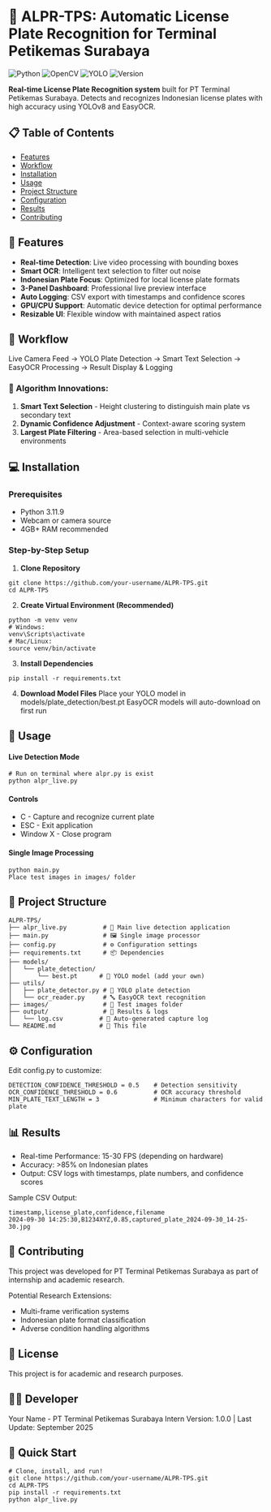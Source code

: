 # 🚀 ALPR-TPS: Automatic License Plate Recognition for Terminal Petikemas Surabaya

![Python](https://img.shields.io/badge/Python-3.11+-blue.svg)
![OpenCV](https://img.shields.io/badge/OpenCV-4.10-orange.svg)
![YOLO](https://img.shields.io/badge/YOLOv8-ULTRAlytics-green.svg)
![Version](https://img.shields.io/badge/Version-1.0.0-brightgreen.svg)

**Real-time License Plate Recognition system** built for PT Terminal Petikemas Surabaya. Detects and recognizes Indonesian license plates with high accuracy using YOLOv8 and EasyOCR.

## 📋 Table of Contents
- [Features](#-features)
- [Workflow](#-workflow)
- [Installation](#-installation)
- [Usage](#-usage)
- [Project Structure](#-project-structure)
- [Configuration](#-configuration)
- [Results](#-results)
- [Contributing](#-contributing)

## 🎯 Features

- **Real-time Detection**: Live video processing with bounding boxes
- **Smart OCR**: Intelligent text selection to filter out noise
- **Indonesian Plate Focus**: Optimized for local license plate formats
- **3-Panel Dashboard**: Professional live preview interface
- **Auto Logging**: CSV export with timestamps and confidence scores
- **GPU/CPU Support**: Automatic device detection for optimal performance
- **Resizable UI**: Flexible window with maintained aspect ratios

## 🔄 Workflow
Live Camera Feed → YOLO Plate Detection → Smart Text Selection → EasyOCR Processing → Result Display & Logging

### 🧠 Algorithm Innovations:
1. **Smart Text Selection** - Height clustering to distinguish main plate vs secondary text
2. **Dynamic Confidence Adjustment** - Context-aware scoring system
3. **Largest Plate Filtering** - Area-based selection in multi-vehicle environments

## 💻 Installation

### Prerequisites
- Python 3.11.9
- Webcam or camera source
- 4GB+ RAM recommended

### Step-by-Step Setup

1. **Clone Repository**
```
git clone https://github.com/your-username/ALPR-TPS.git
cd ALPR-TPS
```

2. **Create Virtual Environment (Recommended)**
```
python -m venv venv
# Windows:
venv\Scripts\activate
# Mac/Linux:
source venv/bin/activate
```

3. **Install Dependencies**
```
pip install -r requirements.txt
```

4. **Download Model Files**
Place your YOLO model in models/plate_detection/best.pt
EasyOCR models will auto-download on first run

## 🚀 Usage
#### Live Detection Mode
```
# Run on terminal where alpr.py is exist
python alpr_live.py
```

#### Controls
- C - Capture and recognize current plate
- ESC - Exit application
- Window X - Close program

#### Single Image Processing
```
python main.py
Place test images in images/ folder
```

## 📁 Project Structure
```
ALPR-TPS/
├── alpr_live.py          # 🎥 Main live detection application
├── main.py               # 🖼️ Single image processor
├── config.py             # ⚙️ Configuration settings
├── requirements.txt      # 📦 Dependencies
├── models/
│   └── plate_detection/
│       └── best.pt      # 🔧 YOLO model (add your own)
├── utils/
│   ├── plate_detector.py # 🎯 YOLO plate detection
│   └── ocr_reader.py     # 🔤 EasyOCR text recognition
├── images/               # 📸 Test images folder
├── output/               # 💾 Results & logs
│   └── log.csv          # 📝 Auto-generated capture log
└── README.md            # 📖 This file
```

## ⚙️ Configuration
Edit config.py to customize:
```
DETECTION_CONFIDENCE_THRESHOLD = 0.5    # Detection sensitivity
OCR_CONFIDENCE_THRESHOLD = 0.6          # OCR accuracy threshold
MIN_PLATE_TEXT_LENGTH = 3               # Minimum characters for valid plate
```

## 📊 Results
- Real-time Performance: 15-30 FPS (depending on hardware)
- Accuracy: >85% on Indonesian plates
- Output: CSV logs with timestamps, plate numbers, and confidence scores

Sample CSV Output:
```
timestamp,license_plate,confidence,filename
2024-09-30 14:25:30,B1234XYZ,0.85,captured_plate_2024-09-30_14-25-30.jpg
```

## 🤝 Contributing
This project was developed for PT Terminal Petikemas Surabaya as part of internship and academic research.

Potential Research Extensions:
- Multi-frame verification systems
- Indonesian plate format classification
- Adverse condition handling algorithms

## 📄 License
This project is for academic and research purposes.

## 👨‍💻 Developer
Your Name - PT Terminal Petikemas Surabaya Intern
Version: 1.0.0 | Last Update: September 2025

## 🎯 Quick Start
```
# Clone, install, and run!
git clone https://github.com/your-username/ALPR-TPS.git
cd ALPR-TPS
pip install -r requirements.txt
python alpr_live.py
```
